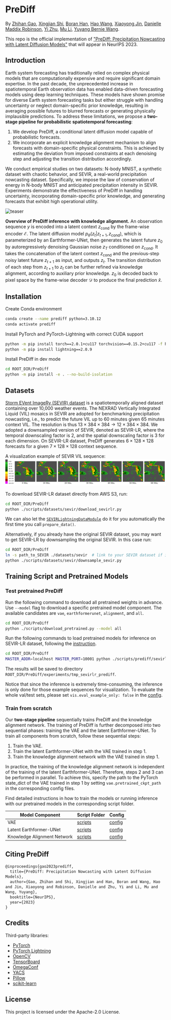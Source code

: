 # PreDiff

By [Zhihan Gao](https://scholar.google.com/citations?user=P6ACUAUAAAAJ), 
[Xingjian Shi](https://github.com/sxjscience), 
[Boran Han](https://scholar.google.com/citations?user=Prwxh24AAAAJ), 
[Hao Wang](http://www.wanghao.in/), 
[Xiaoyong Jin](https://scholar.google.com/citations?user=EWiYf7YAAAAJ), 
[Danielle Maddix Robinson](https://dcmaddix.github.io/),
[Yi Zhu](https://bryanyzhu.github.io/), 
[Mu Li](https://github.com/mli), 
[Yuyang Bernie Wang](http://web.mit.edu/~ywang02/www/).

This repo is the official implementation of ["PreDiff: Precipitation Nowcasting with Latent Diffusion Models"](https://arxiv.org/abs/2307.10422) that will appear in NeurIPS 2023.

## Introduction
Earth system forecasting has traditionally relied on complex physical models that are computationally expensive and require significant domain expertise. 
In the past decade, the unprecedented increase in spatiotemporal Earth observation data has enabled data-driven forecasting models using deep learning techniques. 
These models have shown promise for diverse Earth system forecasting tasks but either struggle with handling uncertainty or neglect domain-specific prior knowledge, resulting in averaging possible futures to blurred forecasts or generating physically implausible predictions. 
To address these limitations, we propose a **two-stage pipeline for probabilistic spatiotemporal forecasting**: 
1) We develop PreDiff, a conditional latent diffusion model capable of probabilistic forecasts. 
2) We incorporate an explicit knowledge alignment mechanism to align forecasts with domain-specific physical constraints. This is achieved by estimating the deviation from imposed constraints at each denoising step and adjusting the transition distribution accordingly. 

We conduct empirical studies on two datasets: N-body MNIST, a synthetic dataset with chaotic behavior, and SEVIR, a real-world precipitation nowcasting dataset. 
Specifically, we impose the law of conservation of energy in N-body MNIST and anticipated precipitation intensity in SEVIR. 
Experiments demonstrate the effectiveness of PreDiff in handling uncertainty, incorporating domain-specific prior knowledge, and generating forecasts that exhibit high operational utility.  

![teaser](figures/teaser_v1.png)

**Overview of PreDiff inference with knowledge alignment.**
An observation sequence $y$ is encoded into a latent context $z_{\text{cond}}$ by the frame-wise encoder $\mathcal{E}$. 
The latent diffusion model $p_\theta(z_t|z_{t+1}, z_{\text{cond}})$, which is parameterized by an Earthformer-UNet, then generates the latent future $z_0$ by autoregressively denoising Gaussian noise $z_T$ conditioned on $z_{\text{cond}}$.
It takes the concatenation of the latent context $z_{\text{cond}}$ and the previous-step noisy latent future $z_{t+1}$ as input, and outputs $z_t$.
The transition distribution of each step from $z_{t+1}$ to $z_t$ can be further refined via knowledge alignment, according to auxiliary prior knowledge.
$z_0$ is decoded back to pixel space by the frame-wise decoder $\mathcal{D}$ to produce the final prediction $\hat{x}$.

## Installation
Create Conda environment
```bash
conda create --name prediff python=3.10.12
conda activate prediff
```
Install PyTorch and PyTorch-Lightning with correct CUDA support
```bash
python -m pip install torch==2.0.1+cu117 torchvision==0.15.2+cu117 -f https://download.pytorch.org/whl/torch_stable.html
python -m pip install lightning==2.0.9
```
Install PreDiff in dev mode
```bash
cd ROOT_DIR/PreDiff
python -m pip install -e . --no-build-isolation
```

## Datasets
[Storm EVent ImageRy (SEVIR) dataset](https://sevir.mit.edu/) is a spatiotemporally aligned dataset containing over 10,000 weather events.
The NEXRAD Vertically Integrated Liquid (VIL) mosaics in SEVIR are adopted for benchmarking precipitation nowcasting, i.e., to predict the future VIL up to 60 minutes given 65 minutes context VIL. 
The resolution is thus $13\times 384\times 384\rightarrow 12\times 384\times 384$.
We adopted a downsampled version of SEVIR, denoted as SEVIR-LR, where the temporal downscaling factor is 2, and the spatial downscaling factor is 3 for each dimension. 
On SEVIR-LR dataset, PreDiff generates $6\times 128\times 128$ forecasts for a given $7\times 128\times 128$ context sequence.

A visualization example of SEVIR VIL sequence:
![Example_SEVIR_VIL_sequence](./figures/data/sevir/sevir_example.png)

To download SEVIR-LR dataset directly from AWS S3, run:
```bash
cd ROOT_DIR/PreDiff
python ./scripts/datasets/sevir/download_sevirlr.py
```
We can also let the [`SEVIRLightningDataModule`](./src/prediff/datasets/sevir/sevir_torch_wrap.py) do it for you automatically the first time you call `prepare_data()`.

Alternatively, if you already have the original SEVIR dataset, you may want to get SEVIR-LR by downsampling the original SEVIR. In this case run:
```bash
cd ROOT_DIR/PreDiff
ln -s path_to_SEVIR ./datasets/sevir  # link to your SEVIR dataset if it is not in `ROOT_DIR/PreDiff/datasets`
python ./scripts/datasets/sevir/downsample_sevir.py
```

## Training Script and Pretrained Models
### Test pretrained PreDiff
Run the following command to download all pretrained weights in advance. 
Use `--model` flag to download a specific pretrained model component. 
The available candidates are `vae`, `earthformerunet`, `alignment`, and `all`.
```bash
cd ROOT_DIR/PreDiff
python ./scripts/download_pretrained.py --model all
``` 

Run the following commands to load pretrained models for inference on SEVIR-LR dataset, following the [instruction](./scripts/prediff/sevirlr/README.md).
```bash
cd ROOT_DIR/PreDiff
MASTER_ADDR=localhost MASTER_PORT=10001 python ./scripts/prediff/sevirlr/train_sevirlr_prediff.py --gpus 2 --pretrained --save tmp_sevirlr_prediff
```
The results will be saved to directory `ROOT_DIR/PreDiff/experiments/tmp_sevirlr_prediff`.

Notice that since the inference is extremely time-consuming, the inference is only done for those example sequences for visualization. 
To evaluate the whole val/test sets, please set `vis.eval_example_only: false` in the [config](./scripts/prediff/sevirlr/cfg.yaml).

### Train from scratch
Our **two-stage pipeline** sequentially trains PreDiff and the knowledge alignment network. 
The training of PreDiff is further decomposed into two sequential phases: training the VAE and the latent Earthformer-UNet. 
To train all components from scratch, follow these sequential steps: 
1. Train the VAE.
2. Train the latent Earthformer-UNet with the VAE trained in step 1.
3. Train the knowledge alignment network with the VAE trained in step 1.

In practice, the training of the knowledge alignment network is independent of the training of the latent Earthformer-UNet. 
Therefore, steps 2 and 3 can be performed in parallel. 
To achieve this, specify the path to the PyTorch state_dict of the VAE trained in step 1 by setting `vae.pretrained_ckpt_path` in the corresponding config files.  

Find detailed instructions in how to train the models or running inference with our pretrained models in the corresponding script folder.

| Model Component             | Script Folder                          | Config                                                          |
|-----------------------------|----------------------------------------|-----------------------------------------------------------------|
| VAE                         | [scripts](./scripts/vae/sevirlr)       | [config](./scripts/vae/sevirlr/vae_sevirlr_v1.yaml)             |
| Latent Earthformer-UNet     | [scripts](./scripts/prediff/sevirlr)   | [config](./scripts/prediff/sevirlr/prediff_sevirlr_v1.yaml)     |
| Knowledge Alignment Network | [scripts](./scripts/alignment/sevirlr) | [config](./scripts/alignment/sevirlr/alignment_sevirlr_v1.yaml) |

## Citing PreDiff

```
@inproceedings{gao2023prediff,
  title={PreDiff: Precipitation Nowcasting with Latent Diffusion Models},
  author={Gao, Zhihan and Shi, Xingjian and Han, Boran and Wang, Hao and Jin, Xiaoyong and Robinson, Danielle and Zhu, Yi and Li, Mu and Wang, Yuyang},
  booktitle={NeurIPS},
  year={2023}
}
```

## Credits
Third-party libraries:
- [PyTorch](https://pytorch.org/)
- [PyTorch Lightning](https://lightning.ai/)
- [OpenCV](https://opencv.org/)
- [TensorBoard](https://www.tensorflow.org/tensorboard)
- [OmegaConf](https://github.com/omry/omegaconf)
- [YACS](https://github.com/rbgirshick/yacs)
- [Pillow](https://python-pillow.org/)
- [scikit-learn](https://scikit-learn.org/stable/)

## License

This project is licensed under the Apache-2.0 License.
